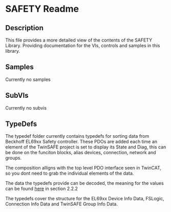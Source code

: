 # SAFETY Readme

## Description

This file provides a more detailed view of the contents of the SAFETY Library. Providing documentation for the VIs, controls and samples in this library.

## Samples

Currently no samples


## SubVIs

Currently no subvis

## TypeDefs

The typedef folder currently contains typedefs for sorting data from Beckhoff EL69xx Safety controller. These PDOs are added each time an element of the TwinSAFE project is set to display its State and Diag, this can be done on the funciton blocks, alias devices, connection, network and groups.

The composition alligns with the top level PDO interface seen in TwinCAT, so you dont need to grab the individual elements of the data. 

The data the typedefs provide can be decoded, the meaning for the values can be found [here](https://download.beckhoff.com/download/Document/automation/twinsafe/TwinSAFE-Logic-FBen.pdf) in section 2.2.2

The typedefs cover the structure for the EL69xx Device Info Data, FSLogic, Connection Info Data and TwinSAFE Group Info Data.
